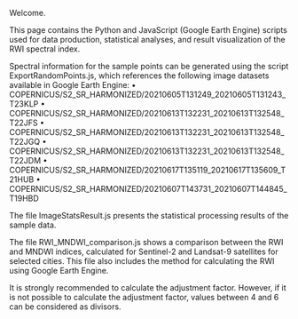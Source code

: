 Welcome.

This page contains the Python and JavaScript (Google Earth Engine) scripts used for data production, statistical analyses, and result visualization of the RWI spectral index.

Spectral information for the sample points can be generated using the script ExportRandomPoints.js, which references the following image datasets available in Google Earth Engine:
• COPERNICUS/S2_SR_HARMONIZED/20210605T131249_20210605T131243_T23KLP
• COPERNICUS/S2_SR_HARMONIZED/20210613T132231_20210613T132548_T22JFS
• COPERNICUS/S2_SR_HARMONIZED/20210613T132231_20210613T132548_T22JGQ
• COPERNICUS/S2_SR_HARMONIZED/20210613T132231_20210613T132548_T22JDM
• COPERNICUS/S2_SR_HARMONIZED/20210617T135119_20210617T135609_T21HUB
• COPERNICUS/S2_SR_HARMONIZED/20210607T143731_20210607T144845_T19HBD

The file ImageStatsResult.js presents the statistical processing results of the sample data.

The file RWI_MNDWI_comparison.js shows a comparison between the RWI and MNDWI indices, calculated for Sentinel-2 and Landsat-9 satellites for selected cities. This file also includes the method for calculating the RWI using Google Earth Engine.

It is strongly recommended to calculate the adjustment factor. However, if it is not possible to calculate the adjustment factor, values between 4 and 6 can be considered as divisors.

